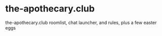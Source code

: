 # the-apothecary.club
 the-apothecary.club roomlist, chat launcher, and rules, plus a few easter eggs
